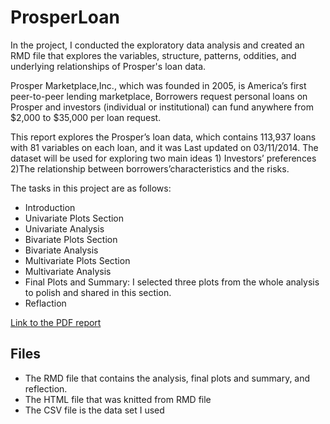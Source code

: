 # ProsperLoan

In the project, I conducted the exploratory data analysis and created an RMD file that explores the variables, structure, patterns, oddities, and underlying relationships of Prosper's loan data.

Prosper Marketplace,Inc., which was founded in 2005, is America’s first peer-to-peer lending marketplace, Borrowers request personal loans on Prosper and investors (individual or institutional) can fund anywhere from $2,000 to $35,000 per loan request.

This report explores the Prosper’s loan data, which contains 113,937 loans with 81 variables on each loan, and it was Last updated on 03/11/2014. The dataset will be used for exploring two main ideas 1) Investors’ preferences 2)The relationship between borrowers’characteristics and the risks.

The tasks in this project are as follows:

* Introduction
* Univariate Plots Section
* Univariate Analysis
* Bivariate Plots Section
* Bivariate Analysis
* Multivariate Plots Section
* Multivariate Analysis
* Final Plots and Summary: I selected three plots from the whole analysis to polish and shared in this section.
* Reflaction 

[Link to the PDF report](https://github.com/EntingHsiao/ProsperLoan/blob/master/prosperprojectforgithub.pdf)


## Files

* The RMD file that contains the analysis, final plots and summary, and reflection. 
* The HTML file that was knitted from RMD file
* The CSV file is the data set I used
